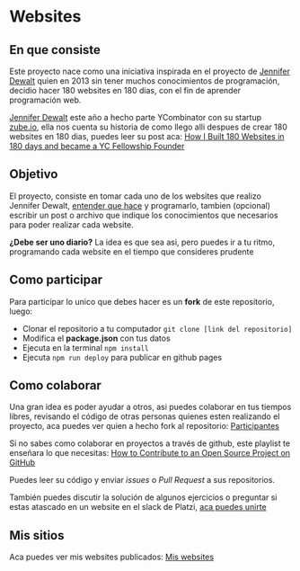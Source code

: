 # Websites

## En que consiste

Este proyecto nace como una iniciativa inspirada en el proyecto de [Jennifer Dewalt](https://jenniferdewalt.com/index.html) quien en 2013 sin tener muchos conocimientos de programación, decidio hacer 180 websites en 180 dias, con el fin de aprender programación web.

[Jennifer Dewalt](https://twitter.com/jenniferdewalt) este año a hecho parte YCombinator con su startup [zube.io](https://zube.io), ella nos cuenta su historia de como llego alli despues de crear 180 websites en 180 dias, puedes leer su post aca: [How I Built 180 Websites in 180 days and became a YC Fellowship Founder](https://zube.io/blog/how-i-built-180-websites-in-180-days-and-became-a-yc-fellowship-founder/)

## Objetivo

El proyecto, consiste en tomar cada uno de los websites que realizo Jennifer Dewalt, [entender que hace](http://blog.jenniferdewalt.com/post/56319597560/im-learning-to-code-by-building-180-websites-in) y programarlo, tambien (opcional) escribir un post o archivo que indique los conocimientos que necesarios para poder realizar cada website.

**¿Debe ser uno diario?** La idea es que sea asi, pero puedes ir a tu ritmo, programando cada website en el tiempo que consideres prudente

## Como participar

Para participar lo unico que debes hacer es un **fork** de este repositorio, luego:
* Clonar el repositorio a tu computador `git clone [link del repositorio]`
* Modifica el **package.json** con tus datos
* Ejecuta en la terminal `npm install`
* Ejecuta `npm run deploy` para publicar en github pages

## Como colaborar

Una gran idea es poder ayudar a otros, asi puedes colaborar en tus tiempos libres, revisando el código de otras personas quienes esten realizando el proyecto, aca puedes ver quien a hecho fork al repositorio: [Participantes](https://github.com/yeion7/websites/network/members)

Si no sabes como colaborar en proyectos a través de github, este playlist te enseñara lo que necesitas: [How to Contribute to an Open Source Project on GitHub](https://egghead.io/series/how-to-contribute-to-an-open-source-project-on-github)

Puedes leer su código y enviar *issues* o *Pull Request* a sus repositorios.

También puedes discutir la solución de algunos ejercicios o preguntar si estas atascado en un website en el slack de Platzi, [aca puedes unirte](soyplatzi.herokuapp.com/)

## Mis sitios

Aca puedes ver mis websites publicados: [Mis websites](http://luixlacrux.github.io/websites/)
